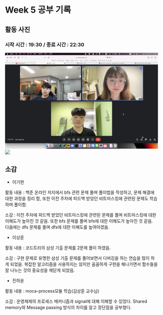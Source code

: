 # Week 5 공부 기록

## 활동 사진

### 시작 시간 : 19:30 / 종료 시간 : 22:30
<img src="Week5_record1.png">
<img src="Week5_record2.png">

## 소감

+ 이기현

활동 내용 : 백준 온라인 저지에서 bfs 관련 문제 풀며 풀이법을 작성하고, 문제 해결에 대한 과정을 정리 함, 또한 이전 주차에 피드백 받았던 비트마스킹에 관련된 문제도 학습하며 풀이함.

소감 : 이전 주차에 피드백 받았던 비트마스킹에 관련된 문제를 풀며 비트마스킹에 대한 이해도가 높아진 것 같음. 또한 bfs 문제를 풀며 bfs에 대한 이해도가 높아진 것 같음. 다음에는 dfs 문제를 풀며 dfs에 대한 이해도를 높여야겠음.

+ 이상훈

활동 내용 : 코드트리의 삼성 기출 문제를 2문제 풀이 하였음.

소감 : 구현 문제로 유명한 삼성 기출 문제를 풀어보면서 디버깅을 하는 연습을 많이 하게 되었음. 복잡한 알고리즘을 사용하지는 않지만 꼼꼼하게 구현을 해나가면서 함수들을 잘 나누는 것의 중요성을 깨닫게 되었음.

+ 진하윤

활동 내용 : moca-process모듈 학습(김상훈 교수님)

소감 : 운영체제의 프로세스 메커니즘과 signal에 대해 이해할 수 있었다. Shared memory와 Message passing 방식의 차이를 알고 장단점을 공부했다.
